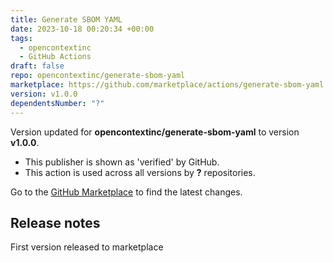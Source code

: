 ```yaml
---
title: Generate SBOM YAML
date: 2023-10-18 00:20:34 +00:00
tags:
  - opencontextinc
  - GitHub Actions
draft: false
repo: opencontextinc/generate-sbom-yaml
marketplace: https://github.com/marketplace/actions/generate-sbom-yaml
version: v1.0.0
dependentsNumber: "?"
---
```



Version updated for **opencontextinc/generate-sbom-yaml** to version **v1.0.0**.
- This publisher is shown as 'verified' by GitHub.
- This action is used across all versions by **?** repositories.

Go to the [GitHub Marketplace](https://github.com/marketplace/actions/generate-sbom-yaml) to find the latest changes.

## Release notes

First version released to marketplace

